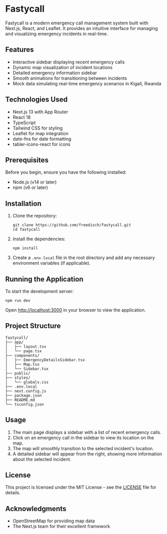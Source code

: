 # Fastycall

Fastycall is a modern emergency call management system built with Next.js, React, and Leaflet. It provides an intuitive interface for managing and visualizing emergency incidents in real-time.

## Features

- Interactive sidebar displaying recent emergency calls
- Dynamic map visualization of incident locations
- Detailed emergency information sidebar
- Smooth animations for transitioning between incidents
- Mock data simulating real-time emergency scenarios in Kigali, Rwanda

## Technologies Used

- Next.js 13 with App Router
- React 18
- TypeScript
- Tailwind CSS for styling
- Leaflet for map integration
- date-fns for date formatting
- tabler-icons-react for icons

## Prerequisites

Before you begin, ensure you have the following installed:
- Node.js (v14 or later)
- npm (v6 or later)

## Installation

1. Clone the repository:
   ```
   git clone https://github.com/freedisch/fastycall.git
   cd fastycall
   ```

2. Install the dependencies:
   ```
   npm install
   ```

3. Create a `.env.local` file in the root directory and add any necessary environment variables (if applicable).

## Running the Application

To start the development server:

```
npm run dev
```

Open [http://localhost:3000](http://localhost:3000) in your browser to view the application.

## Project Structure

```
fastycall/
├── app/
│   ├── layout.tsx
│   └── page.tsx
├── components/
│   ├── EmergencyDetailsSidebar.tsx
│   ├── Map.tsx
│   └── Sidebar.tsx
├── public/
├── styles/
│   └── globals.css
├── .env.local
├── next.config.js
├── package.json
├── README.md
└── tsconfig.json
```

## Usage

1. The main page displays a sidebar with a list of recent emergency calls.
2. Click on an emergency call in the sidebar to view its location on the map.
3. The map will smoothly transition to the selected incident's location.
4. A detailed sidebar will appear from the right, showing more information about the selected incident.



## License

This project is licensed under the MIT License - see the [LICENSE](LICENSE) file for details.

## Acknowledgments

- OpenStreetMap for providing map data
- The Next.js team for their excellent framework